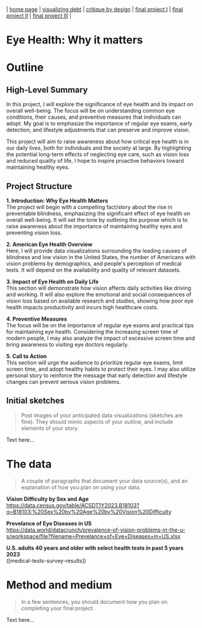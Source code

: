 | [home page](https://bingjie6.github.io/tswd-portfolio/) | [visualizing debt](visualizing-government-debt) | [critique by design](critique-by-design) | [final project I](final-project-part-one) | [final project II](final-project-part-two) | [final project III](final-project-part-three) |

# Eye Health: Why it matters

# Outline

## High-Level Summary
In this project, I will explore the significance of eye health and its impact on overall well-being. The focus will be on understanding common eye conditions, their causes, and preventive measures that individuals can adopt. My goal is to emphasize the importance of regular eye exams, early detection, and lifestyle adjustments that can preserve and improve vision.

This project will aim to raise awareness about how critical eye health is in our daily lives, both for individuals and the society at large. By highlighting the potential long-term effects of neglecting eye care, such as vision loss and reduced quality of life, I hope to inspire proactive behaviors toward maintaining healthy eyes.

## Project Structure
**1. Introduction: Why Eye Health Matters** <br />
The project will begin with a compelling fact/story about the rise in preventable blindness, emphasizing the significant effect of eye health on overall well-being. It will set the tone by outlining the purpose which is to raise awareness about the importance of maintaining healthy eyes and preventing vision loss.

**2. American Eye Health Overview** <br />
Here, I will provide data visualizations surrounding the leading causes of blindness and low vision in the United States, the number of Americans with vision problems by demographics, and people's perception of medical tests. It will depend on the availability and quality of relevant datasets.

**3. Impact of Eye Health on Daily Life** <br />
This section will demonstrate how vision affects daily activities like driving and working. It will also explore the emotional and social consequences of vision loss based on available research and studies, showing how poor eye health impacts productivity and incurs high healthcare costs.

**4. Preventive Measures** <br />
The focus will be on the importance of regular eye exams and practical tips for maintaining eye health. Considering the increasing screen time of modern people, I may also analyze the impact of excessive screen time and bring awareness to visiting eye doctors regularly.

**5. Call to Action** <br />
This section will urge the audience to prioritize regular eye exams, limit screen time, and adopt healthy habits to protect their eyes. I may also utilize personal story to reinforce the message that early detection and lifestyle changes can prevent serious vision problems.

## Initial sketches
> Post images of your anticipated data visualizations (sketches are fine). They should mimic aspects of your outline, and include elements of your story.  

Text here...

# The data
> A couple of paragraphs that document your data source(s), and an explanation of how you plan on using your data. 

**Vision Difficulty by Sex and Age** <br />
https://data.census.gov/table/ACSDT1Y2023.B18103?q=B18103:%20Sex%20by%20Age%20by%20Vision%20Difficulty

**Prevelance of Eye Diseases in US** <br />
https://data.world/datacrunch/prevalence-of-vision-problems-in-the-u-s/workspace/file?filename=Prevelance+of+Eye+Diseases+in+US.xlsx


**U.S. adults 40 years and older with select health tests in past 5 years 2023** <br />
([medical-tests-survey-results])

# Method and medium
> In a few sentences, you should document how you plan on completing your final project. 

Text here...
